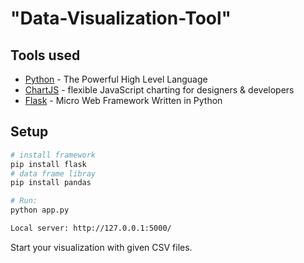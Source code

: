 # "Data-Visualization-Tool" 

## Tools used

* [Python] - The Powerful High Level Language
* [ChartJS] - flexible JavaScript charting for designers & developers
* [Flask] - Micro Web Framework Written in Python

## Setup

``` bash
# install framework
pip install flask
# data frame libray
pip install pandas

# Run:
python app.py

Local server: http://127.0.0.1:5000/
```

Start your visualization with given CSV files.

[Python]: <https://www.python.org>
[ChartJS]: <http://www.chartjs.org//>
[Flask]: <http://flask.pocoo.org>